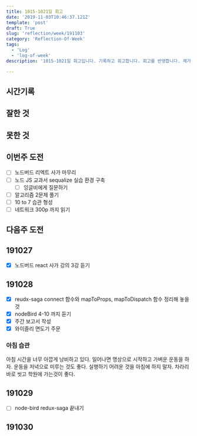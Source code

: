 ```yaml
---
title: 1015-1021일 회고
date: '2019-11-03T10:46:37.121Z'
template: 'post'
draft: True
slug: 'reflection/week/191103'
category: 'Reflection-Of-Week'
tags:
  - 'Log'
  - 'log-of-week'
description: '1015-1021일 회고입니다. 기록하고 회고합니다. 회고를 반영합니다. 제가 자라는 방식입니다.'

---
```


## 시간기록 



## 잘한 것



## 못한 것



## 이번주 도전

- [ ] 노드버드 리엑트 사가 마무리
- [ ] 노드 JS 교과서 sequalize 실습 환경 구축 
  - [ ] 잉글비에게 질문하기 
- [ ] 알고리즘 2문제 풀기 
- [ ] 10 to 7 습관 형성 
- [ ] 네트워크 300p 까지 읽기 

## 다음주 도전

## 191027

- [x] 노드버드 react 사가 강의 3강 듣기

## 191028

- [x] reudx-saga connect 함수와 mapToProps, mapToDispatch 함수 정리해 놓을 것 
- [x] nodeBird  4-10 까지 듣기 
- [x] 주간 보고서 작성 
- [x] 와이즐리 면도기 주문

### 아침 습관 

아침 시간을 너무 아깝게 낭비하고 있다. 일어나면 명상으로 시작하고 가벼운 운동을 하자. 운동을 저녁으로 미루는 것도 좋다. 실행하기 어려운 것을 아침에 하지 말자. 차라리 바로 씻고 학원에 가는것이 좋다. 

## 191029

- [ ] node-bird redux-saga 끝내기 

## 191030



